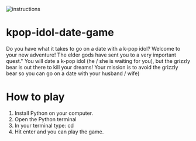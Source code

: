 ![instructions](https://user-images.githubusercontent.com/34915099/120686976-d78c3180-c4a1-11eb-944c-e055320f30a9.png)

# kpop-idol-date-game
Do you have what it takes to go on a date with a k-pop idol?
Welcome to your new adventure! The elder gods have sent you to a very important quest."
You will date a k-pop idol (he / she is waiting for you), but the grizzly bear is out there to kill your dreams!
Your mission is to avoid the grizzly bear so you can go on a date with your husband / wife)

# How to play
1. Install Python on your computer.
2. Open the Python terminal
3. In your terminal type: cd <!-- Here you drag the main.py file -->
4. Hit enter and you can play the game.

